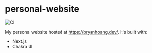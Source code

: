 # personal-website

![CI](https://github.com/bryan-hoang/personal-website/workflows/CI/badge.svg?branch=main)

My personal website hosted at https://bryanhoang.dev/. It's built with:

- Next.js
- Chakra UI

